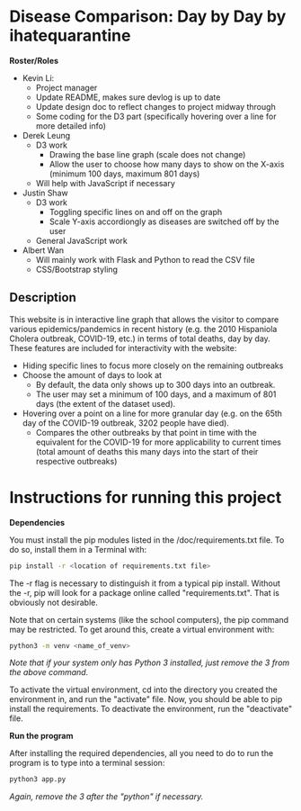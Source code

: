 # Disease Comparison: Day by Day by ihatequarantine

**Roster/Roles**
- Kevin Li:
  - Project manager
  - Update README, makes sure devlog is up to date
  - Update design doc to reflect changes  to project midway through
  - Some coding for the D3 part (specifically hovering over a line for more detailed info)
- Derek Leung
  - D3 work
    - Drawing the base line graph (scale does not change)
    - Allow the user to choose how many days to show on the X-axis (minimum 100 days, maximum 801 days)
  - Will help with JavaScript if necessary
- Justin Shaw
  - D3 work
    - Toggling specific lines on and off on the graph
    - Scale Y-axis accordiongly as diseases are switched off by the user
  - General JavaScript work
- Albert Wan
  - Will mainly work with Flask and Python to read the CSV file
  - CSS/Bootstrap styling
  
## Description
This website is in interactive line graph that allows the visitor to compare various epidemics/pandemics in recent history (e.g. the 2010 Hispaniola Cholera outbreak, COVID-19, etc.) in terms of total deaths, day by day. These features are included for interactivity with the website:
* Hiding specific lines to focus more closely on the remaining outbreaks
* Choose the amount of days to look at
  - By default, the data only shows up to 300 days into an outbreak.
  - The user may set a minimum of 100 days, and a maximum of 801 days (the extent of the dataset used).
* Hovering over a point on a line for more granular day (e.g. on the 65th day of the COVID-19 outbreak, 3202 people have died).
  - Compares the other outbreaks by that point in time with the equivalent for the COVID-19 for more applicability to current times (total amount of deaths this many days into the start of their respective outbreaks)
  
# Instructions for running this project

**Dependencies**

You must install the pip modules listed in the /doc/requirements.txt file. To do so, install them in a Terminal with:
```bash
pip install -r <location of requirements.txt file>
```

The -r flag is necessary to distinguish it from a typical pip install. Without the -r, pip will look for a package online called "requirements.txt". That is obviously not desirable.

Note that on certain systems (like the school computers), the pip command may be restricted. To get around this, create a virtual environment with:
```bash
python3 -m venv <name_of_venv>
```
*Note that if your system only has Python 3 installed, just remove the 3 from the above command.*

To activate the virtual environment, cd into the directory you created the environment in, and run the "activate" file. Now, you should be able to pip install the requirements. To deactivate the environment, run the "deactivate" file.  

**Run the program**

After installing the required dependencies, all you need to do to run the program is to type into a terminal session:
```bash
python3 app.py
```
*Again, remove the 3 after the "python" if necessary.*
